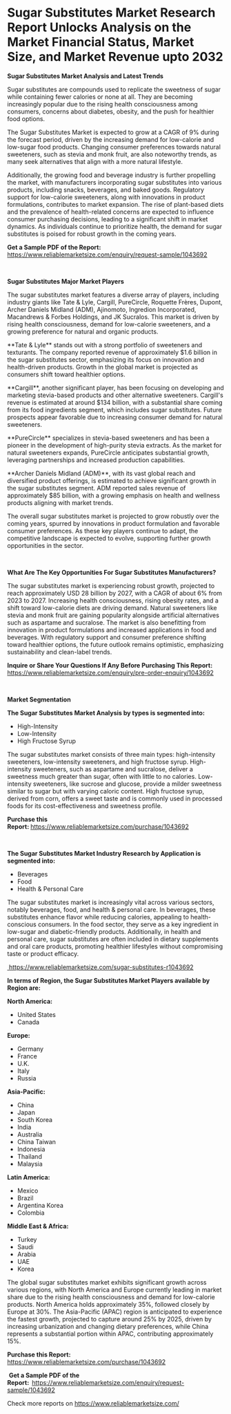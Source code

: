 <p><h1>Sugar Substitutes Market Research Report Unlocks Analysis on the Market Financial Status, Market Size, and Market Revenue upto 2032</h1></p><p><strong>Sugar Substitutes Market Analysis and Latest Trends</strong></p>
<p><p>Sugar substitutes are compounds used to replicate the sweetness of sugar while containing fewer calories or none at all. They are becoming increasingly popular due to the rising health consciousness among consumers, concerns about diabetes, obesity, and the push for healthier food options. </p><p>The Sugar Substitutes Market is expected to grow at a CAGR of 9% during the forecast period, driven by the increasing demand for low-calorie and low-sugar food products. Changing consumer preferences towards natural sweeteners, such as stevia and monk fruit, are also noteworthy trends, as many seek alternatives that align with a more natural lifestyle. </p><p>Additionally, the growing food and beverage industry is further propelling the market, with manufacturers incorporating sugar substitutes into various products, including snacks, beverages, and baked goods. Regulatory support for low-calorie sweeteners, along with innovations in product formulations, contributes to market expansion. The rise of plant-based diets and the prevalence of health-related concerns are expected to influence consumer purchasing decisions, leading to a significant shift in market dynamics. As individuals continue to prioritize health, the demand for sugar substitutes is poised for robust growth in the coming years.</p></p>
<p><strong>Get a Sample PDF of the Report:&nbsp;</strong> <a href="https://www.reliablemarketsize.com/enquiry/request-sample/1043692?utm_campaign=2773&utm_medium=2&utm_source=Github&utm_content=ia&utm_term=07042025&utm_id=sugar-substitutes">https://www.reliablemarketsize.com/enquiry/request-sample/1043692</a></p>
<p>&nbsp;</p>
<p><strong>Sugar Substitutes Major Market Players</strong></p>
<p><p>The sugar substitutes market features a diverse array of players, including industry giants like Tate & Lyle, Cargill, PureCircle, Roquette Frères, Dupont, Archer Daniels Midland (ADM), Ajinomoto, Ingredion Incorporated, Macandrews & Forbes Holdings, and JK Sucralos. This market is driven by rising health consciousness, demand for low-calorie sweeteners, and a growing preference for natural and organic products.</p><p>**Tate & Lyle** stands out with a strong portfolio of sweeteners and texturants. The company reported revenue of approximately $1.6 billion in the sugar substitutes sector, emphasizing its focus on innovation and health-driven products. Growth in the global market is projected as consumers shift toward healthier options.</p><p>**Cargill**, another significant player, has been focusing on developing and marketing stevia-based products and other alternative sweeteners. Cargill's revenue is estimated at around $134 billion, with a substantial share coming from its food ingredients segment, which includes sugar substitutes. Future prospects appear favorable due to increasing consumer demand for natural sweeteners.</p><p>**PureCircle** specializes in stevia-based sweeteners and has been a pioneer in the development of high-purity stevia extracts. As the market for natural sweeteners expands, PureCircle anticipates substantial growth, leveraging partnerships and increased production capabilities.</p><p>**Archer Daniels Midland (ADM)**, with its vast global reach and diversified product offerings, is estimated to achieve significant growth in the sugar substitutes segment. ADM reported sales revenue of approximately $85 billion, with a growing emphasis on health and wellness products aligning with market trends.</p><p>The overall sugar substitutes market is projected to grow robustly over the coming years, spurred by innovations in product formulation and favorable consumer preferences. As these key players continue to adapt, the competitive landscape is expected to evolve, supporting further growth opportunities in the sector.</p></p>
<p>&nbsp;</p>
<p><strong>What Are The Key Opportunities For Sugar Substitutes Manufacturers?</strong></p>
<p><p>The sugar substitutes market is experiencing robust growth, projected to reach approximately USD 28 billion by 2027, with a CAGR of about 6% from 2023 to 2027. Increasing health consciousness, rising obesity rates, and a shift toward low-calorie diets are driving demand. Natural sweeteners like stevia and monk fruit are gaining popularity alongside artificial alternatives such as aspartame and sucralose. The market is also benefitting from innovation in product formulations and increased applications in food and beverages. With regulatory support and consumer preference shifting toward healthier options, the future outlook remains optimistic, emphasizing sustainability and clean-label trends.</p></p>
<p><strong>Inquire or Share Your Questions If Any Before Purchasing This Report:</strong> <a href="https://www.reliablemarketsize.com/enquiry/pre-order-enquiry/1043692?utm_campaign=2773&utm_medium=2&utm_source=Github&utm_content=ia&utm_term=07042025&utm_id=sugar-substitutes">https://www.reliablemarketsize.com/enquiry/pre-order-enquiry/1043692</a></p>
<p>&nbsp;</p>
<p><strong>Market Segmentation</strong></p>
<p><strong>The Sugar Substitutes Market Analysis by types is segmented into:</strong></p>
<p><ul><li>High-Intensity</li><li>Low-Intensity</li><li>High Fructose Syrup</li></ul></p>
<p><p>The sugar substitutes market consists of three main types: high-intensity sweeteners, low-intensity sweeteners, and high fructose syrup. High-intensity sweeteners, such as aspartame and sucralose, deliver a sweetness much greater than sugar, often with little to no calories. Low-intensity sweeteners, like sucrose and glucose, provide a milder sweetness similar to sugar but with varying caloric content. High fructose syrup, derived from corn, offers a sweet taste and is commonly used in processed foods for its cost-effectiveness and sweetness profile.</p></p>
<p><strong>Purchase this Report:&nbsp;</strong><a href="https://www.reliablemarketsize.com/purchase/1043692?utm_campaign=2773&utm_medium=2&utm_source=Github&utm_content=ia&utm_term=07042025&utm_id=sugar-substitutes">https://www.reliablemarketsize.com/purchase/1043692</a></p>
<p>&nbsp;</p>
<p><strong>The Sugar Substitutes Market Industry Research by Application is segmented into:</strong></p>
<p><ul><li>Beverages</li><li>Food</li><li>Health & Personal Care</li></ul></p>
<p><p>The sugar substitutes market is increasingly vital across various sectors, notably beverages, food, and health & personal care. In beverages, these substitutes enhance flavor while reducing calories, appealing to health-conscious consumers. In the food sector, they serve as a key ingredient in low-sugar and diabetic-friendly products. Additionally, in health and personal care, sugar substitutes are often included in dietary supplements and oral care products, promoting healthier lifestyles without compromising taste or product efficacy.</p></p>
<p><a href="https://www.reliablemarketsize.com/sugar-substitutes-r1043692?utm_campaign=2773&utm_medium=2&utm_source=Github&utm_content=ia&utm_term=07042025&utm_id=sugar-substitutes">&nbsp;https://www.reliablemarketsize.com/sugar-substitutes-r1043692</a></p>
<p><strong>In terms of Region, the Sugar Substitutes Market Players available by Region are:</strong></p>
<p>
    <p> <strong> North America: </strong>
        <ul>
            <li>United States</li>
            <li>Canada</li>
        </ul>
        </p> 
    <p> <strong> Europe: </strong>
        <ul>
            <li>Germany</li>
            <li>France</li>
            <li>U.K.</li>
            <li>Italy</li>
            <li>Russia</li>
        </ul>
        </p> 
    <p> <strong> Asia-Pacific: </strong>
        <ul>
            <li>China</li>
            <li>Japan</li>
            <li>South Korea</li>
            <li>India</li>
            <li>Australia</li>
            <li>China Taiwan</li>
            <li>Indonesia</li>
            <li>Thailand</li>
            <li>Malaysia</li>
        </ul>
        </p> 
    <p> <strong> Latin America: </strong>
        <ul>
            <li>Mexico</li>
            <li>Brazil</li>
            <li>Argentina Korea</li>
            <li>Colombia</li>
        </ul>
        </p> 
    <p> <strong> Middle East & Africa: </strong>
        <ul>
            <li>Turkey</li>
            <li>Saudi</li>
            <li>Arabia</li>
            <li>UAE</li>
            <li>Korea</li>
        </ul>
    </p>
    </p>
<p><p>The global sugar substitutes market exhibits significant growth across various regions, with North America and Europe currently leading in market share due to the rising health consciousness and demand for low-calorie products. North America holds approximately 35%, followed closely by Europe at 30%. The Asia-Pacific (APAC) region is anticipated to experience the fastest growth, projected to capture around 25% by 2025, driven by increasing urbanization and changing dietary preferences, while China represents a substantial portion within APAC, contributing approximately 15%.</p></p>
<p><strong>Purchase this Report: </strong><a href="https://www.reliablemarketsize.com/purchase/1043692?utm_campaign=2773&utm_medium=2&utm_source=Github&utm_content=ia&utm_term=07042025&utm_id=sugar-substitutes">https://www.reliablemarketsize.com/purchase/1043692</a></p>
<p>&nbsp;<strong>Get a Sample PDF of the Report:&nbsp;&nbsp;</strong><a href="https://www.reliablemarketsize.com/enquiry/request-sample/1043692?utm_campaign=2773&utm_medium=2&utm_source=Github&utm_content=ia&utm_term=07042025&utm_id=sugar-substitutes">https://www.reliablemarketsize.com/enquiry/request-sample/1043692</a></p>
<p><strong></strong></p>
<p>Check more reports on <a href="https://www.reliablemarketsize.com/?utm_campaign=2773&utm_medium=2&utm_source=Github&utm_content=ia&utm_term=07042025&utm_id=sugar-substitutes">https://www.reliablemarketsize.com/</a></p>